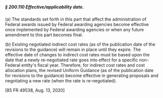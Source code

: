 ##### § 200.110 Effective/applicability date. #####

(a) The standards set forth in this part that affect the administration of Federal awards issued by Federal awarding agencies become effective once implemented by Federal awarding agencies or when any future amendment to this part becomes final.

(b) Existing negotiated indirect cost rates (as of the publication date of the revisions to the guidance) will remain in place until they expire. The effective date of changes to indirect cost rates must be based upon the date that a newly re-negotiated rate goes into effect for a specific non-Federal entity's fiscal year. Therefore, for indirect cost rates and cost allocation plans, the revised Uniform Guidance (as of the publication date for revisions to the guidance) become effective in generating proposals and negotiating a new rate (when the rate is re-negotiated).

[85 FR 49538, Aug. 13, 2020]